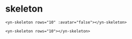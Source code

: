 <demo-mobile location="https://ui.dullar.xyz/earth/#/skeleton"></demo-mobile>
# skeleton

<demo-skeleton demo="1"></demo-skeleton>
```vue
<yn-skeleton rows="10" :avatar="false"></yn-skeleton>
```

<demo-skeleton demo="2"></demo-skeleton>
```vue
<yn-skeleton rows="10"></yn-skeleton>
```